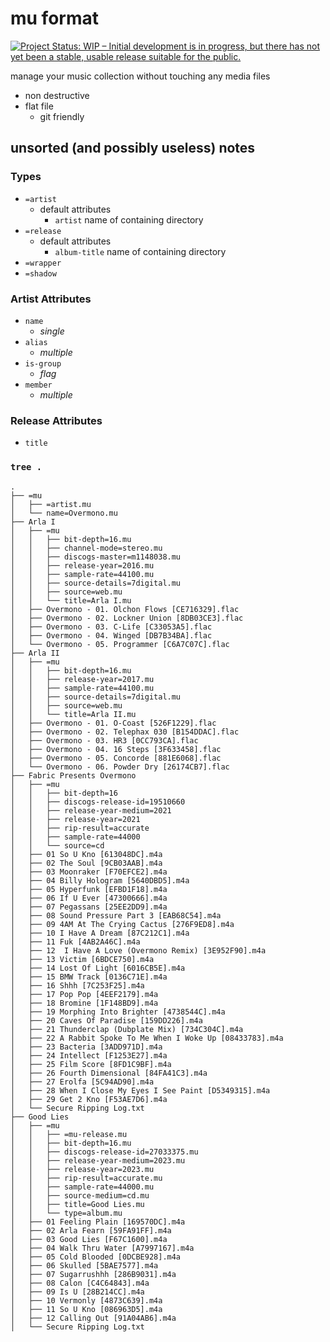 # mu format 
[![Project Status: WIP – Initial development is in progress, but there has not yet been a stable, usable release suitable for the public.](https://www.repostatus.org/badges/latest/wip.svg)](https://www.repostatus.org/#wip)

manage your music collection without touching any media files

* non destructive
* flat file
  * git friendly
 
## unsorted (and possibly useless) notes

### Types

* `=artist`
  * default attributes
    * `artist` name of containing directory
* `=release`
  * default attributes
    * `album-title` name of containing directory
* `=wrapper`
* `=shadow`

###  Artist Attributes
* `name`
  * *single*
* `alias`
  * *multiple*
* `is-group`
  * *flag*
* `member`
  * *multiple*

### Release Attributes
* `title`

### `tree .`

```
.
├── =mu
│   ├── =artist.mu
│   └── name=Overmono.mu
├── Arla I
│   ├── =mu
│   │   ├── bit-depth=16.mu
│   │   ├── channel-mode=stereo.mu
│   │   ├── discogs-master=m1148038.mu
│   │   ├── release-year=2016.mu
│   │   ├── sample-rate=44100.mu
│   │   ├── source-details=7digital.mu
│   │   ├── source=web.mu
│   │   └── title=Arla I.mu
│   ├── Overmono - 01. Olchon Flows [CE716329].flac
│   ├── Overmono - 02. Lockner Union [8DB03CE3].flac
│   ├── Overmono - 03. C-Life [C33053A5].flac
│   ├── Overmono - 04. Winged [DB7B34BA].flac
│   └── Overmono - 05. Programmer [C6A7C07C].flac
├── Arla II
│   ├── =mu
│   │   ├── bit-depth=16.mu
│   │   ├── release-year=2017.mu
│   │   ├── sample-rate=44100.mu
│   │   ├── source-details=7digital.mu
│   │   ├── source=web.mu
│   │   └── title=Arla II.mu
│   ├── Overmono - 01. O-Coast [526F1229].flac
│   ├── Overmono - 02. Telephax 030 [B154DDAC].flac
│   ├── Overmono - 03. HR3 [0CC793CA].flac
│   ├── Overmono - 04. 16 Steps [3F633458].flac
│   ├── Overmono - 05. Concorde [881E6068].flac
│   └── Overmono - 06. Powder Dry [26174CB7].flac
├── Fabric Presents Overmono
│   ├── =mu
│   │   ├── bit-depth=16
│   │   ├── discogs-release-id=19510660
│   │   ├── release-year-medium=2021
│   │   ├── release-year=2021
│   │   ├── rip-result=accurate
│   │   ├── sample-rate=44000
│   │   └── source=cd
│   ├── 01 So U Kno [613048DC].m4a
│   ├── 02 The Soul [9CB03AAB].m4a
│   ├── 03 Moonraker [F70EFCE2].m4a
│   ├── 04 Billy Hologram [5640DBD5].m4a
│   ├── 05 Hyperfunk [EFBD1F18].m4a
│   ├── 06 If U Ever [47300666].m4a
│   ├── 07 Pegassans [25EE2DD9].m4a
│   ├── 08 Sound Pressure Part 3 [EAB68C54].m4a
│   ├── 09 4AM At The Crying Cactus [276F9ED8].m4a
│   ├── 10 I Have A Dream [87C212C1].m4a
│   ├── 11 Fuk [4AB2A46C].m4a
│   ├── 12  I Have A Love (Overmono Remix) [3E952F90].m4a
│   ├── 13 Victim [6BDCE750].m4a
│   ├── 14 Lost Of Light [6016CB5E].m4a
│   ├── 15 BMW Track [0136C71E].m4a
│   ├── 16 Shhh [7C253F25].m4a
│   ├── 17 Pop Pop [4EEF2179].m4a
│   ├── 18 Bromine [1F148BD9].m4a
│   ├── 19 Morphing Into Brighter [4738544C].m4a
│   ├── 20 Caves Of Paradise [159DD226].m4a
│   ├── 21 Thunderclap (Dubplate Mix) [734C304C].m4a
│   ├── 22 A Rabbit Spoke To Me When I Woke Up [08433783].m4a
│   ├── 23 Bacteria [3ADD971D].m4a
│   ├── 24 Intellect [F1253E27].m4a
│   ├── 25 Film Score [8FD1C9BF].m4a
│   ├── 26 Fourth Dimensional [84FA41C3].m4a
│   ├── 27 Erolfa [5C94AD90].m4a
│   ├── 28 When I Close My Eyes I See Paint [D5349315].m4a
│   ├── 29 Get 2 Kno [F53AE7D6].m4a
│   └── Secure Ripping Log.txt
├── Good Lies
│   ├── =mu
│   │   ├── =mu-release.mu
│   │   ├── bit-depth=16.mu
│   │   ├── discogs-release-id=27033375.mu
│   │   ├── release-year-medium=2023.mu
│   │   ├── release-year=2023.mu
│   │   ├── rip-result=accurate.mu
│   │   ├── sample-rate=44000.mu
│   │   ├── source-medium=cd.mu
│   │   ├── title=Good Lies.mu
│   │   └── type=album.mu
│   ├── 01 Feeling Plain [169570DC].m4a
│   ├── 02 Arla Fearn [59FA91FF].m4a
│   ├── 03 Good Lies [F67C1600].m4a
│   ├── 04 Walk Thru Water [A7997167].m4a
│   ├── 05 Cold Blooded [0DCBE928].m4a
│   ├── 06 Skulled [5BAE7577].m4a
│   ├── 07 Sugarrushhh [286B9031].m4a
│   ├── 08 Calon [C4C64843].m4a
│   ├── 09 Is U [28B214CC].m4a
│   ├── 10 Vermonly [4873C639].m4a
│   ├── 11 So U Kno [086963D5].m4a
│   ├── 12 Calling Out [91A04AB6].m4a
│   └── Secure Ripping Log.txt
```
